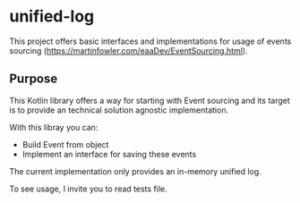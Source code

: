 # unified-log

This project offers basic interfaces and implementations for usage of events sourcing (https://martinfowler.com/eaaDev/EventSourcing.html).

## Purpose

This Kotlin library offers a way for starting with Event sourcing and its target is to provide 
an technical solution agnostic implementation.

With this libray you can:

+ Build Event from object
+ Implement an interface for saving these events

The current implementation only provides an in-memory unified log.

To see usage, I invite you to read tests file.


